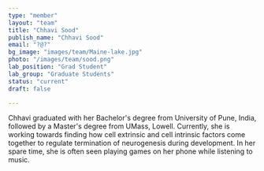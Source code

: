 ```yaml
---
type: "member"
layout: "team"
title: "Chhavi Sood"
publish_name: "Chhavi Sood"
email: "?@?"
bg_image: "images/team/Maine-lake.jpg"
photo: "/images/team/sood.png"
lab_position: "Grad Student"
lab_group: "Graduate Students"
status: "current"
draft: false

---
```

Chhavi graduated with her Bachelor's degree from University of Pune, India, followed by a Master's degree from UMass, Lowell. Currently, she is working towards finding how cell extrinsic and cell intrinsic factors come together to regulate termination of neurogenesis during development. In her spare time, she is often seen playing games on her phone while listening to music.